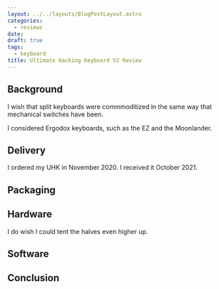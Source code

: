 ```yaml
---
layout: ../../layouts/BlogPostLayout.astro
categories:
  - reviews
date:
draft: true
tags:
  - keyboard
title: Ultimate Hacking Keyboard V2 Review
---
```


## Background

I wish that split keyboards were commmoditized in the same way that mechanical
switches have been.

I considered Ergodox keyboards, such as the EZ and the Moonlander.

## Delivery

I ordered my UHK in November 2020. I received it October 2021.

## Packaging

## Hardware

I do wish I could tent the halves even higher up.

## Software

## Conclusion
